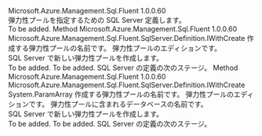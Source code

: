 <Type Name="IWithElasticPool" FullName="Microsoft.Azure.Management.Sql.Fluent.SqlServer.Definition.IWithElasticPool">
  <TypeSignature Language="C#" Value="public interface IWithElasticPool" />
  <TypeSignature Language="ILAsm" Value=".class public interface auto ansi abstract IWithElasticPool" />
  <TypeSignature Language="DocId" Value="T:Microsoft.Azure.Management.Sql.Fluent.SqlServer.Definition.IWithElasticPool" />
  <TypeSignature Language="VB.NET" Value="Public Interface IWithElasticPool" />
  <TypeSignature Language="F#" Value="type IWithElasticPool = interface" />
  <AssemblyInfo>
    <AssemblyName>Microsoft.Azure.Management.Sql.Fluent</AssemblyName>
    <AssemblyVersion>1.0.0.60</AssemblyVersion>
  </AssemblyInfo>
  <Interfaces />
  <Docs>
    <summary>
            弾力性プールを指定するための SQL Server 定義します。
            </summary>
    <remarks>To be added.</remarks>
  </Docs>
  <Members>
    <Member MemberName="WithNewElasticPool">
      <MemberSignature Language="C#" Value="public Microsoft.Azure.Management.Sql.Fluent.SqlServer.Definition.IWithCreate WithNewElasticPool (string elasticPoolName, string elasticPoolEdition);" />
      <MemberSignature Language="ILAsm" Value=".method public hidebysig newslot virtual instance class Microsoft.Azure.Management.Sql.Fluent.SqlServer.Definition.IWithCreate WithNewElasticPool(string elasticPoolName, string elasticPoolEdition) cil managed" />
      <MemberSignature Language="DocId" Value="M:Microsoft.Azure.Management.Sql.Fluent.SqlServer.Definition.IWithElasticPool.WithNewElasticPool(System.String,System.String)" />
      <MemberSignature Language="VB.NET" Value="Public Function WithNewElasticPool (elasticPoolName As String, elasticPoolEdition As String) As IWithCreate" />
      <MemberSignature Language="F#" Value="abstract member WithNewElasticPool : string * string -&gt; Microsoft.Azure.Management.Sql.Fluent.SqlServer.Definition.IWithCreate" Usage="iWithElasticPool.WithNewElasticPool (elasticPoolName, elasticPoolEdition)" />
      <MemberType>Method</MemberType>
      <AssemblyInfo>
        <AssemblyName>Microsoft.Azure.Management.Sql.Fluent</AssemblyName>
        <AssemblyVersion>1.0.0.60</AssemblyVersion>
      </AssemblyInfo>
      <ReturnValue>
        <ReturnType>Microsoft.Azure.Management.Sql.Fluent.SqlServer.Definition.IWithCreate</ReturnType>
      </ReturnValue>
      <Parameters>
        <Parameter Name="elasticPoolName" Type="System.String" />
        <Parameter Name="elasticPoolEdition" Type="System.String" />
      </Parameters>
      <Docs>
        <param name="elasticPoolName">作成する弾力性プールの名前です。</param>
        <param name="elasticPoolEdition">弾力性プールのエディションです。</param>
        <summary>
            SQL Server で新しい弾力性プールを作成します。
            </summary>
        <returns>To be added.</returns>
        <remarks>To be added.</remarks>
        <return>SQL Server の定義の次のステージ。</return>
      </Docs>
    </Member>
    <Member MemberName="WithNewElasticPool">
      <MemberSignature Language="C#" Value="public Microsoft.Azure.Management.Sql.Fluent.SqlServer.Definition.IWithCreate WithNewElasticPool (string elasticPoolName, string elasticPoolEdition, params string[] databaseNames);" />
      <MemberSignature Language="ILAsm" Value=".method public hidebysig newslot virtual instance class Microsoft.Azure.Management.Sql.Fluent.SqlServer.Definition.IWithCreate WithNewElasticPool(string elasticPoolName, string elasticPoolEdition, string[] databaseNames) cil managed" />
      <MemberSignature Language="DocId" Value="M:Microsoft.Azure.Management.Sql.Fluent.SqlServer.Definition.IWithElasticPool.WithNewElasticPool(System.String,System.String,System.String[])" />
      <MemberSignature Language="VB.NET" Value="Public Function WithNewElasticPool (elasticPoolName As String, elasticPoolEdition As String, ParamArray databaseNames As String()) As IWithCreate" />
      <MemberSignature Language="F#" Value="abstract member WithNewElasticPool : string * string * string[] -&gt; Microsoft.Azure.Management.Sql.Fluent.SqlServer.Definition.IWithCreate" Usage="iWithElasticPool.WithNewElasticPool (elasticPoolName, elasticPoolEdition, databaseNames)" />
      <MemberType>Method</MemberType>
      <AssemblyInfo>
        <AssemblyName>Microsoft.Azure.Management.Sql.Fluent</AssemblyName>
        <AssemblyVersion>1.0.0.60</AssemblyVersion>
      </AssemblyInfo>
      <ReturnValue>
        <ReturnType>Microsoft.Azure.Management.Sql.Fluent.SqlServer.Definition.IWithCreate</ReturnType>
      </ReturnValue>
      <Parameters>
        <Parameter Name="elasticPoolName" Type="System.String" />
        <Parameter Name="elasticPoolEdition" Type="System.String" />
        <Parameter Name="databaseNames" Type="System.String[]">
          <Attributes>
            <Attribute>
              <AttributeName>System.ParamArray</AttributeName>
            </Attribute>
          </Attributes>
        </Parameter>
      </Parameters>
      <Docs>
        <param name="elasticPoolName">作成する弾力性プールの名前です。</param>
        <param name="elasticPoolEdition">弾力性プールのエディションです。</param>
        <param name="databaseNames">弾力性プールに含まれるデータベースの名前です。</param>
        <summary>
            SQL Server で新しい弾力性プールを作成します。
            </summary>
        <returns>To be added.</returns>
        <remarks>To be added.</remarks>
        <return>SQL Server の定義の次のステージ。</return>
      </Docs>
    </Member>
  </Members>
</Type>
